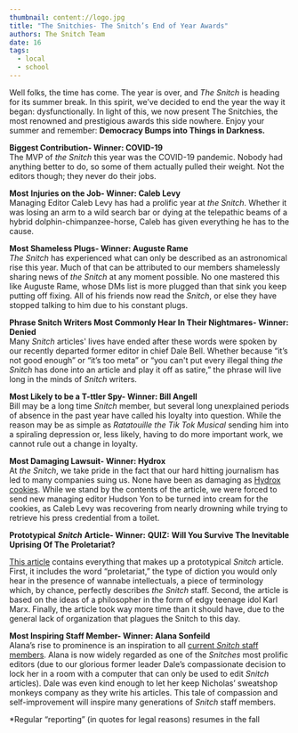 ```yaml
---
thumbnail: content://logo.jpg
title: "The Snitchies- The Snitch’s End of Year Awards"
authors: The Snitch Team
date: 16
tags:
  - local
  - school
---
```


Well folks, the time has come. The year is over, and *The Snitch* is heading for its summer break. In this spirit, we’ve decided to end the year the way it began: dysfunctionally. In light of this, we now present The Snitchies, the most renowned and prestigious awards this side nowhere. Enjoy your summer and remember: **Democracy Bumps into Things in Darkness.**

**Biggest Contribution- Winner: COVID-19**\
The MVP of *the Snitch* this year was the COVID-19 pandemic. Nobody had anything better to do, so some of them actually pulled their weight. Not the editors though; they never do their jobs.

**Most** **Injuries on the Job- Winner: Caleb Levy**\
Managing Editor Caleb Levy has had a prolific year at *the Snitch*. Whether it was losing an arm to a wild search bar or dying at the telepathic beams of a hybrid dolphin-chimpanzee-horse, Caleb has given everything he has to the cause.

**Most Shameless Plugs- Winner: Auguste Rame**\
*The Snitch* has experienced what can only be described as an astronomical rise this year. Much of that can be attributed to our members shamelessly sharing news of *the Snitch* at any moment possible. No one mastered this like Auguste Rame, whose DMs list is more plugged than that sink you keep putting off fixing. All of his friends now read the *Snitch*, or else they have stopped talking to him due to his constant plugs.

**Phrase Snitch Writers Most Commonly Hear In Their Nightmares- Winner: Denied**\
Many *Snitch* articles' lives have ended after these words were spoken by our recently departed former editor in chief Dale Bell. Whether because “it’s not good enough” or “it’s too meta” or “you can't put every illegal thing *the* *Snitch* has done into an article and play it off as satire,” the phrase will live long in the minds of *Snitch* writers.

**Most Likely to be a T-ttler Spy- Winner: Bill Angell**\
Bill may be a long time *Snitch* member, but several long unexplained periods of absence in the past year have called his loyalty into question. While the reason may be as simple as *Ratatouille the Tik Tok Musical* sending him into a spiraling depression or, less likely, having to do more important work, we cannot rule out a change in loyalty.

**Most Damaging Lawsuit- Winner: Hydrox**\
At *the Snitch*, we take pride in the fact that our hard hitting journalism has led to many companies suing us. None have been as damaging as [Hydrox cookies](https://snitchbcc.com/article/conservative-hydrox-pivot). While we stand by the contents of the article, we were forced to send new managing editor Hudson Yon to be turned into cream for the cookies, as Caleb Levy was recovering from nearly drowning while trying to retrieve his press credential from a toilet.

**Prototypical** ***Snitch*** **Article- Winner:** **QUIZ:** **Will You Survive The Inevitable Uprising Of The** **Proletariat?**

[This article](https://snitchbcc.com/article/prole-uprising ) contains everything that makes up a prototypical *Snitch* article. First, it includes the word “proletariat,” the type of diction you would only hear in the presence of wannabe intellectuals, a piece of terminology which, by chance, perfectly describes *the* *Snitch* staff. Second, the article is based on the ideas of a philosopher in the form of edgy teenage idol Karl Marx. Finally, the article took way more time than it should have, due to the general lack of organization that plagues the Snitch to this day.

**Most Inspiring Staff Member- Winner: Alana Sonfeild**\
Alana’s rise to prominence is an inspiration to all [current *Snitch* staff members](https://snitchbcc.com/about). Alana is now widely regarded as one of the *Snitches* most prolific editors (due to our glorious former leader Dale’s compassionate decision to lock her in a room with a computer that can only be used to edit *Snitch* articles). Dale was even kind enough to let her keep Nicholas’ sweatshop monkeys company as they write his articles. This tale of compassion and self-improvement will inspire many generations of *Snitch* staff members.



*Regular “reporting” (in quotes for legal reasons) resumes in the fall

